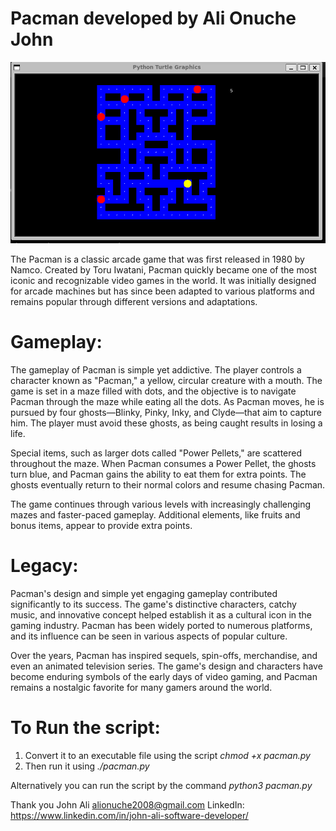 # Pacman developed by Ali Onuche John

![Local Image](assets/img.png)

The Pacman is a classic arcade game that was first released in 1980 by Namco. 
Created by Toru Iwatani, Pacman quickly became one of the most iconic and recognizable video games in the world. 
It was initially designed for arcade machines but has since been adapted to various platforms and remains popular through different versions and adaptations.

# Gameplay:
The gameplay of Pacman is simple yet addictive. The player controls a character known as "Pacman," a yellow, circular creature with a mouth. 
The game is set in a maze filled with dots, and the objective is to navigate Pacman through the maze while eating all the dots. As Pacman moves, 
he is pursued by four ghosts—Blinky, Pinky, Inky, and Clyde—that aim to capture him. The player must avoid these ghosts, as being caught results in losing a life.

Special items, such as larger dots called "Power Pellets," are scattered throughout the maze. 
When Pacman consumes a Power Pellet, the ghosts turn blue, and Pacman gains the ability to eat them for extra points. 
The ghosts eventually return to their normal colors and resume chasing Pacman.

The game continues through various levels with increasingly challenging mazes and faster-paced gameplay. 
Additional elements, like fruits and bonus items, appear to provide extra points.

# Legacy:
Pacman's design and simple yet engaging gameplay contributed significantly to its success. 
The game's distinctive characters, catchy music, and innovative concept helped establish it as a cultural icon in the gaming industry. 
Pacman has been widely ported to numerous platforms, and its influence can be seen in various aspects of popular culture.

Over the years, Pacman has inspired sequels, spin-offs, merchandise, and even an animated television series. 
The game's design and characters have become enduring symbols of the early days of video gaming, and Pacman 
remains a nostalgic favorite for many gamers around the world.


# To Run the script:

1) Convert it to an executable file using the script *chmod +x pacman.py*
2) Then run it using *./pacman.py*

Alternatively you can run the script by the command
*python3 pacman.py*

Thank you
John Ali
alionuche2008@gmail.com
LinkedIn: https://www.linkedin.com/in/john-ali-software-developer/
